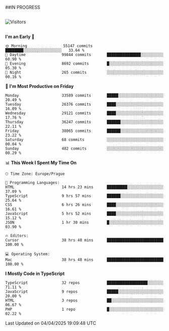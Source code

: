 ##IN PROGRESS
##
![Visitors](https://komarev.com/ghpvc/?username=petrbui&style=for-the-badge&label=Visitors+👀)



##
<!--
[![My GitHub stats](https://github-readme-stats.vercel.app/api?username=petrbui&theme=github_dark)](https://github.com/anuraghazra/github-readme-stats)

[![My wakatime stats](https://github-readme-stats.vercel.app/api/wakatime?username=petrbui&theme=github_dark)](https://github.com/anuraghazra/github-readme-stats)
-->
<!--START_SECTION:waka-->
**I'm an Early 🐤** 

```text
🌞 Morning                55147 commits       ████████░░░░░░░░░░░░░░░░░   33.64 % 
🌆 Daytime                99844 commits       ███████████████░░░░░░░░░░   60.90 % 
🌃 Evening                8692 commits        █░░░░░░░░░░░░░░░░░░░░░░░░   05.30 % 
🌙 Night                  265 commits         ░░░░░░░░░░░░░░░░░░░░░░░░░   00.16 % 
```
📅 **I'm Most Productive on Friday** 

```text
Monday                   33589 commits       █████░░░░░░░░░░░░░░░░░░░░   20.49 % 
Tuesday                  26376 commits       ████░░░░░░░░░░░░░░░░░░░░░   16.09 % 
Wednesday                29121 commits       ████░░░░░░░░░░░░░░░░░░░░░   17.76 % 
Thursday                 36247 commits       ██████░░░░░░░░░░░░░░░░░░░   22.11 % 
Friday                   38065 commits       ██████░░░░░░░░░░░░░░░░░░░   23.22 % 
Saturday                 68 commits          ░░░░░░░░░░░░░░░░░░░░░░░░░   00.04 % 
Sunday                   482 commits         ░░░░░░░░░░░░░░░░░░░░░░░░░   00.29 % 
```


📊 **This Week I Spent My Time On** 

```text
🕑︎ Time Zone: Europe/Prague

💬 Programming Languages: 
HTML                     14 hrs 23 mins      █████████░░░░░░░░░░░░░░░░   37.09 % 
TypeScript               9 hrs 57 mins       ██████░░░░░░░░░░░░░░░░░░░   25.64 % 
CSS                      6 hrs 26 mins       ████░░░░░░░░░░░░░░░░░░░░░   16.61 % 
JavaScript               5 hrs 52 mins       ████░░░░░░░░░░░░░░░░░░░░░   15.12 % 
JSON                     1 hr 30 mins        █░░░░░░░░░░░░░░░░░░░░░░░░   03.90 % 

🔥 Editors: 
Cursor                   38 hrs 48 mins      █████████████████████████   100.00 % 

💻 Operating System: 
Mac                      38 hrs 48 mins      █████████████████████████   100.00 % 
```

**I Mostly Code in TypeScript** 

```text
TypeScript               32 repos            ██████████████████░░░░░░░   71.11 % 
JavaScript               9 repos             █████░░░░░░░░░░░░░░░░░░░░   20.00 % 
HTML                     3 repos             ██░░░░░░░░░░░░░░░░░░░░░░░   06.67 % 
PHP                      1 repo              █░░░░░░░░░░░░░░░░░░░░░░░░   02.22 % 
```




 Last Updated on 04/04/2025 19:09:48 UTC
<!--END_SECTION:waka-->
